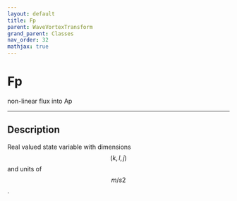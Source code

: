 ```yaml
---
layout: default
title: Fp
parent: WaveVortexTransform
grand_parent: Classes
nav_order: 32
mathjax: true
---
```


#  Fp

non-linear flux into Ap


---

## Description
Real valued state variable with dimensions $$(k,l,j)$$ and units of $$m/s2$$.

